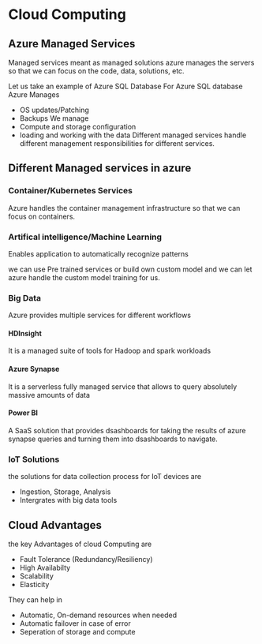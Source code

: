 # Cloud Computing
## Azure Managed Services
Managed services meant as managed solutions azure manages the servers so that we can focus on the code, data, solutions, etc.

Let us take an example of Azure SQL Database
For Azure SQL database Azure Manages 
- OS updates/Patching
- Backups
We manage 
- Compute and storage configuration
- loading and working with the data 
Different managed services handle different management responsibilities for different services.
## Different Managed services in azure
### Container/Kubernetes Services
Azure handles the container management infrastructure so that we can focus on containers.
### Artifical intelligence/Machine Learning
Enables application to automatically recognize patterns

we can use Pre trained services or build own custom model and we can let azure handle the custom model training for us. 
### Big Data 
Azure provides multiple services for different workflows
#### HDInsight
It is a managed suite of tools for Hadoop and spark workloads
#### Azure Synapse
It is a serverless fully managed service that allows to query absolutely massive amounts of data
#### Power BI 
A SaaS solution that provides dsashboards for taking the results of azure synapse queries and turning them into dsashboards to navigate.
### IoT Solutions 
the solutions for data collection process for IoT devices are 
- Ingestion, Storage, Analysis
- Intergrates with big data tools
## Cloud Advantages
the key Advantages of cloud Computing are 
- Fault Tolerance (Redundancy/Resiliency)
- High Availabilty
- Scalability
- Elasticity

They can help in 
- Automatic, On-demand resources when needed
- Automatic failover in case of error
- Seperation of storage and compute

